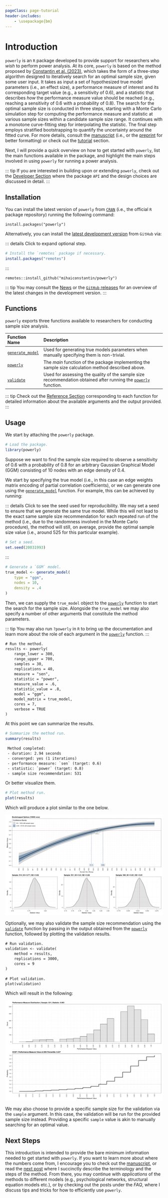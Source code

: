 ```yaml
---
pageClass: page-tutorial
header-includes:
    - \usepackage{bm}
---
```


# Introduction

`powerly` is an `R` package developed to provide support for researchers who
*wish* to perform power analysis. At its core, `powerly` is based on the method
proposed by [Constantin et al. (2023)](https://doi.org/10.1037/met0000555),
which takes the form of a three-step algorithm designed to iteratively search
for an optimal sample size, given some user input. It takes as input a set of
hypothesized true model parameters (i.e., an effect size), a performance measure
of interest and its corresponding target value (e.g., a sensitivity of $0.6$),
and a statistic that describes *how* the performance measure value should be
reached (e.g., reaching a sensitivity of $0.6$ with a probability of $0.8$). The
search for the optimal sample size is conducted in three steps, starting with a
Monte Carlo simulation step for computing the performance measure and statistic
at various sample sizes within a candidate sample size range. It continues with
a monotone curve-fitting step for interpolating the statistic. The final step
employs stratified bootstrapping to quantify the uncertainty around the fitted
curve. For more details, consult the
[manuscript](https://doi.org/10.1037/met0000555) (i.e., or the
[preprint](https://psyarxiv.com/j5v7u) for better formatting) or check out the
[tutorial](/tutorial/) section.

Next, I will provide a quick overview on how to get started with `powerly`, list
the main functions available in the package, and highlight the main steps
involved in using `powerly` for running a power analysis.

::: tip
If you are interested in building upon or extending `powerly`, check out the
[Developer Section](/developer/) where the package `API` and the design choices
are discussed in detail.
:::

##  Installation

You can install the latest version of `powerly` from
[`CRAN`](https://cran.r-project.org/web/packages/powerly/index.html) (i.e., the
official `R` package repository) running the following command:

```r:no-line-numbers
install.packages("powerly")
```

Alternatively, you can install the [latest development
version](https://github.com/mihaiconstantin/powerly/releases/latest)  from
`GitHub` via:

::: details Click to expand optional step.
```r
# Install the `remotes` package if necessary.
install.packages("remotes")
```
:::

```r:no-line-numbers
remotes::install_github("mihaiconstantin/powerly")
```

::: tip
You may consult the
[News](https://github.com/mihaiconstantin/powerly/blob/main/NEWS.md) or the
[`GitHub` releases](https://github.com/mihaiconstantin/powerly/releases) for an
overview of the latest changes in the development version.
:::

## Functions

`powerly` exports three functions available to researchers for conducting sample
size analysis.

| Function Name                                          | Description                                                                                                                                    |
| :----------------------------------------------------- | :--------------------------------------------------------------------------------------------------------------------------------------------- |
| [`generate_model`](/reference/function/generate-model) | Used for generating true models parameters when manually specifying them is non-trivial.                                                       |
| [`powerly`](/reference/function/powerly)               | The *main* function of the package implementing the sample size calculation method described above.                                            |
| [`validate`](/reference/function/validate)             | Used for assessing the quality of the sample size recommendation obtained after running the [`powerly`](/reference/function/powerly) function. |

::: tip
Check out the [Reference Section](/reference/) corresponding to each function
for detailed information about the available arguments and the output provided.
:::

## Usage

We start by attaching the `powerly` package.

```r
# Load the package.
library(powerly)
```

Suppose we want to find the sample size required to observe a sensitivity of
$0.6$ with a probability of $0.8$ for an arbitrary Gaussian Graphical Model
(GGM) consisting of $10$ nodes with an edge density of $0.4$.

We start by specifying the true model (i.e., in this case an edge weights matrix
encoding of partial correlation coefficients), or we can generate one using the
[`generate_model`](/reference/function/generate-model) function. For example,
this can be achieved by running:

::: details Click to see the seed used for reproducibility.
We may set a seed to ensure that we generate the same true model. While this
will not lead to the exact same sample size recommendation for each repeated run
of the method (i.e., due to the randomness involved in the Monte Carlo
procedure), the method will still, on average, provide the optimal sample size
value (i.e., around $525$ for this particular example).

```r
# Set a seed.
set.seed(20031993)
```
:::

```r
# Generate a `GGM` model.
true_model <- generate_model(
    type = "ggm",
    nodes = 10,
    density = .4
)
```

Then, we can supply the `true_model` object to the
[`powerly`](/reference/function/powerly) function to start the search for the
sample size. Alongside the `true_model` we may also specify a number of other
arguments that constitute the method parameters.

::: tip
You may also run `?powerly` in `R` to bring up the documentation and learn more
about the role of each argument in the [`powerly`](/reference/function/powerly)
function.
:::

```r{12}
# Run the method.
results <- powerly(
    range_lower = 300,
    range_upper = 700,
    samples = 30,
    replications = 40,
    measure = "sen",
    statistic = "power",
    measure_value = .6,
    statistic_value = .8,
    model = "ggm",
    model_matrix = true_model,
    cores = 7,
    verbose = TRUE
)
```

At this point we can summarize the results.

```r
# Summarize the method run.
summary(results)
```

```txt:no-line-numbers
 Method completed:
 - duration: 2.94 seconds
 - converged: yes (1 iterations)
 - performance measure: `sen` (target: 0.6)
 - statistic: `power` (target: 0.8)
 - sample size recommendation: 531
```

Or better visualize them.

```r
# Plot method run.
plot(results)
```

Which will produce a plot similar to the one below.

<div class="showcase-image">
    <img src="/images/content/powerly-tutorial-introduction-example-step-3.png" alt="Example of Step 3 output for powerly package">
</div>

Optionally, we may also validate the sample size recommendation using the
[`validate`](/reference/function/validate) function by passing in the output
obtained from the [`powerly`](/reference/function/powerly) function, followed by
plotting the validation results.

```r{3}
# Run validation.
validation <- validate(
    method = results,
    replications = 3000,
    cores = 9
)

# Plot validation.
plot(validation)
```

Which will result in the following:

<div class="showcase-image">
    <img src="/images/content/powerly-tutorial-introduction-example-validation.png" alt="Example of validation output for powerly package">
</div>

We may also choose to provide a specific sample size for the validation via
the `sample` argument. In this case, the validation will be run for the provided
sample size instead. Providing a specific `sample` value is akin to manually
searching for an optimal value.

## Next Steps

This introduction is intended to provide the bare minimum information needed to
get started with `powerly`. If you want to learn more about where the numbers
come from, I encourage you to check out the
[manuscript](https://doi.org/10.1037/met0000555), or read the [next
post](/tutorial/method) where I succinctly describe the terminology and the
steps of the method. From there, you may continue with *applications* of the
methods to different models (e.g., psychological networks, structural equation
models etc.), or by checking out the posts under the *FAQ*, where I discuss tips
and tricks for how to efficiently use `powerly`.
